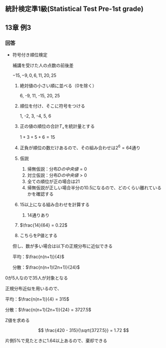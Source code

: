 ## 統計検定準1級(Statistical Test Pre-1st grade)
## 13章 例3

### 回答

- 符号付き順位検定
    
    補講を受けた人の点数の前後差
    
    $−15,−9,0,6,11,20,25$
    
    1. 絶対値の小さい順に並べる（0を除く）
        
        6, -9, 11, -15, 20, 25
        
    2. 順位を付け、そこに符号をつける
        
        1, -2, 3, -4, 5, 6
        
    3. 正の値の順位の合計$T_+$を統計量とする
        
        $1+3+5+6=15$
        
    4. 正負が順位の数だけあるので、その組み合わせは$2^6= 64$通り
    5. 仮説
        1. 帰無仮説：分布$Dの中央値=0$
        2. 対立仮説：分布$Dの中央値>0$
        3. 全ての順位が正の場合は21
        4. 帰無仮説が正しい場合半分の10.5になるので、どのくらい離れているかを確認する
    6. 15以上になる組み合わせを計算する
        1. 14通りあり
    7. $\frac{14}{64} = 0.22$
    8. こちらをP値とする
    
    但し、数が多い場合は以下の正規分布に近似できる
    
    平均：$\frac{n(n+1)}{4}$
    
    分散：$\frac{n(n+1)(2n+1)}{24}$
    

0が5人なので35人が対象となる

正規分布近似を用いるので、

平均：$\frac{n(n+1)}{4} = 315$

分散：$\frac{n(n+1)(2n+1)}{24} = 3727.5$

Z値を求める

$$
\frac{420 - 315}{\sqrt{3727.5}} = 1.72
$$

片側5%で見たときに1.64以上あるので、棄却できる